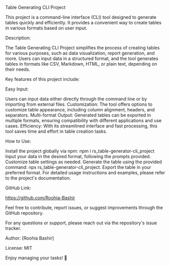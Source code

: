 Table Generating CLI Project

This project is a command-line interface (CLI) tool designed to generate tables quickly and efficiently. It provides a convenient way to create tables in various formats based on user input.

Description:

The Table Generating CLI Project simplifies the process of creating tables for various purposes, such as data visualization, report generation, and more. Users can input data in a structured format, and the tool generates tables in formats like CSV, Markdown, HTML, or plain text, depending on their needs.

Key features of this project include:

Easy Input: 

Users can input data either directly through the command line or by importing from external files.
Customization: The tool offers options to customize table appearance, including column alignment, headers, and separators.
Multi-format Output: Generated tables can be exported in multiple formats, ensuring compatibility with different applications and use cases.
Efficiency: With its streamlined interface and fast processing, this tool saves time and effort in table creation tasks.

How to Use:

Install the project globally via npm: npm i rs_table-generator-cli_project
Input your data in the desired format, following the prompts provided.
Customize table settings as needed.
Generate the table using the provided command: npx rs_table-generator-cli_project.
Export the table in your preferred format.
For detailed usage instructions and examples, please refer to the project's documentation.

GitHub Link:

https://github.com/Roohia-Bashir

Feel free to contribute, report issues, or suggest improvements through the GitHub repository.

For any questions or support, please reach out via the repository's issue tracker.

Author: [Roohia Bashir]

License: MIT 

Enjoy managing your tasks! 🚀
